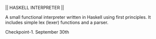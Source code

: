 || HASKELL INTERPRETER ||

A small functional interpreter written in Haskell using first principles.
It includes simple lex (lexer) functions and a parser.

Checkpoint-1. September 30th
